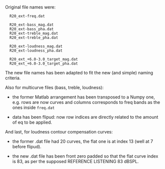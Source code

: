 
Original file names were:

      R20_ext-freq.dat

      R20_ext-bass_mag.dat
      R20_ext-bass_pha.dat
      R20_ext-treble_mag.dat
      R20_ext-treble_pha.dat

      R20_ext-loudness_mag.dat
      R20_ext-loudness_pha.dat

      R20_ext_+6.0-3.0_target_mag.dat
      R20_ext_+6.0-3.0_target_pha.dat


The new file names has been adapted to fit the new (and simple) naming criteria.

Also for multicurve files (bass, treble, loudness):

- the former Matlab arrangement has been transposed to a Numpy one, e.g. rows are now curves and columns corresponds to freq bands as the ones inside `freq.dat`

- data has been flipud: now row indices are directly related to the amount of eq to be applied.


And last, for loudness contour compensation curves:

- the former .dat file had 20 curves, the flat one is at index 13 (well at 7 before flipud). 

- the new .dat file has been front zero padded so that the flat curve index is 83, as per the supposed REFERENCE LISTENING 83 dBSPL.

